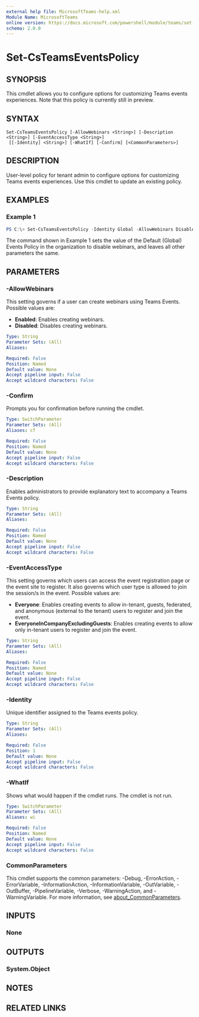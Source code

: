 ```yaml
---
external help file: MicrosoftTeams-help.xml
Module Name: MicrosoftTeams
online version: https://docs.microsoft.com/powershell/module/teams/set-csteamseventspolicy
schema: 2.0.0
---
```


# Set-CsTeamsEventsPolicy

## SYNOPSIS
This cmdlet allows you to configure options for customizing Teams events experiences. Note that this policy is currently still in preview.

## SYNTAX

```
Set-CsTeamsEventsPolicy [-AllowWebinars <String>] [-Description <String>] [-EventAccessType <String>]
 [[-Identity] <String>] [-WhatIf] [-Confirm] [<CommonParameters>]
```

## DESCRIPTION
User-level policy for tenant admin to configure options for customizing Teams events experiences. Use this cmdlet to update an existing policy.

## EXAMPLES

### Example 1
```powershell
PS C:\> Set-CsTeamsEventsPolicy -Identity Global -AllowWebinars Disabled
```

The command shown in Example 1 sets the value of the Default (Global) Events Policy in the organization to disable webinars, and leaves all other parameters the same.

## PARAMETERS

### -AllowWebinars
This setting governs if a user can create webinars using Teams Events.
Possible values are:
 - **Enabled**: Enables creating webinars.
 - **Disabled**: Disables creating webinars.


```yaml
Type: String
Parameter Sets: (All)
Aliases:

Required: False
Position: Named
Default value: None
Accept pipeline input: False
Accept wildcard characters: False
```

### -Confirm
Prompts you for confirmation before running the cmdlet.

```yaml
Type: SwitchParameter
Parameter Sets: (All)
Aliases: cf

Required: False
Position: Named
Default value: None
Accept pipeline input: False
Accept wildcard characters: False
```

### -Description
Enables administrators to provide explanatory text to accompany a Teams Events policy.


```yaml
Type: String
Parameter Sets: (All)
Aliases:

Required: False
Position: Named
Default value: None
Accept pipeline input: False
Accept wildcard characters: False
```

### -EventAccessType
This setting governs which users can access the event registration page or the event site to register. It also governs which user type is allowed to join the session/s in the event. 
Possible values are:
 - **Everyone**: Enables creating events to allow in-tenant, guests, federated, and anonymous (external to the tenant) users to register and join the event.
 - **EveryoneInCompanyExcludingGuests**: Enables creating events to allow only in-tenant users to register and join the event.


```yaml
Type: String
Parameter Sets: (All)
Aliases:

Required: False
Position: Named
Default value: None
Accept pipeline input: False
Accept wildcard characters: False
```

### -Identity
Unique identifier assigned to the Teams events policy.

```yaml
Type: String
Parameter Sets: (All)
Aliases:

Required: False
Position: 1
Default value: None
Accept pipeline input: False
Accept wildcard characters: False
```

### -WhatIf
Shows what would happen if the cmdlet runs.
The cmdlet is not run.

```yaml
Type: SwitchParameter
Parameter Sets: (All)
Aliases: wi

Required: False
Position: Named
Default value: None
Accept pipeline input: False
Accept wildcard characters: False
```

### CommonParameters
This cmdlet supports the common parameters: -Debug, -ErrorAction, -ErrorVariable, -InformationAction, -InformationVariable, -OutVariable, -OutBuffer, -PipelineVariable, -Verbose, -WarningAction, and -WarningVariable. For more information, see [about_CommonParameters](https://go.microsoft.com/fwlink/?LinkID=113216).


## INPUTS

### None

## OUTPUTS

### System.Object
## NOTES

## RELATED LINKS
